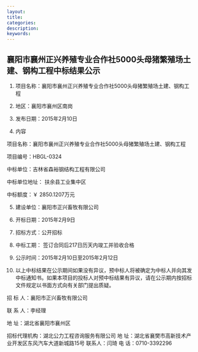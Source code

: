 ```yaml
---
layout:
title:
categories: 
description: 
keywords:
---
```

## 襄阳市襄州正兴养殖专业合作社5000头母猪繁殖场土建、钢构工程中标结果公示

1. 项目名称：襄阳市襄州正兴养殖专业合作社5000头母猪繁殖场土建、钢构工程

2. 地区：襄阳市襄州区南岗

3. 发布日期：2015年2月10日

4. 内容　

项目名称：襄阳市襄州正兴养殖专业合作社5000头母猪繁殖场土建、钢构工程

项目编号：HBGL-0324

中标单位：吉林省森裕钢结构工程有限公司

中标单位地址： 扶余县工业集中区

中标额度：￥ 2850.1207万元

5. 建设单位：襄阳市正兴畜牧有限公司

6. 开标日期：2015年2月9日

7. 招标方式：公开招标

8. 中标工期： 签订合同后217日历天内竣工并验收合格

9. 公示时间：2015年2月10日至2015年2月12日

10. 以上中标结果在公示期间如果没有异议，预中标人将被确定为中标人并向其发中标通知书。如果本项目的投标人对预中标结果有异议，请在公示期内按招标文件规定以书面方式向有关部门提出质疑。

招 标 人：襄阳市正兴畜牧有限公司

联 系 人：李经理

地 址：湖北省襄阳市襄州区

招标代理机构：湖北公力工程咨询服务有限公司
地 址：湖北省襄樊市高新技术产业开发区东风汽车大道新城路15号
联系人：闫琦
电 话：0710-3392296
